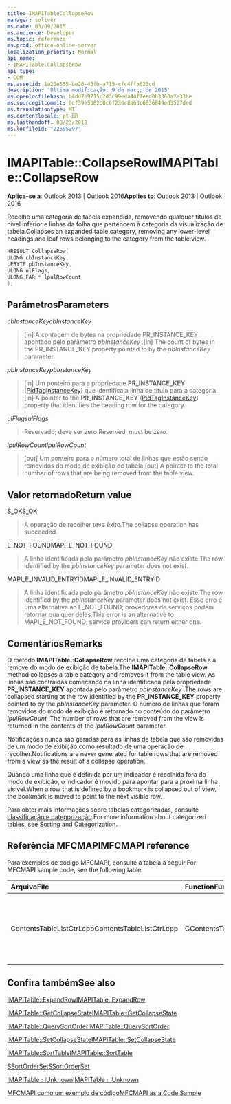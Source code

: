 ```yaml
---
title: IMAPITableCollapseRow
manager: soliver
ms.date: 03/09/2015
ms.audience: Developer
ms.topic: reference
ms.prod: office-online-server
localization_priority: Normal
api_name:
- IMAPITable.CollapseRow
api_type:
- COM
ms.assetid: 1a23e555-be26-43fb-a715-cfc4ffa623cd
description: 'Última modificação: 9 de março de 2015'
ms.openlocfilehash: b4dd7e9715c2d3c99eda44f7eed0b3360a2e33be
ms.sourcegitcommit: 0cf39e5382b8c6f236c8a63c6036849ed3527ded
ms.translationtype: MT
ms.contentlocale: pt-BR
ms.lasthandoff: 08/23/2018
ms.locfileid: "22595297"
---
```

# <a name="imapitablecollapserow"></a><span data-ttu-id="46df2-103">IMAPITable::CollapseRow</span><span class="sxs-lookup"><span data-stu-id="46df2-103">IMAPITable::CollapseRow</span></span>

  
  
<span data-ttu-id="46df2-104">**Aplica-se a**: Outlook 2013 | Outlook 2016</span><span class="sxs-lookup"><span data-stu-id="46df2-104">**Applies to**: Outlook 2013 | Outlook 2016</span></span> 
  
<span data-ttu-id="46df2-105">Recolhe uma categoria de tabela expandida, removendo qualquer títulos de nível inferior e linhas da folha que pertencem à categoria da visualização de tabela.</span><span class="sxs-lookup"><span data-stu-id="46df2-105">Collapses an expanded table category, removing any lower-level headings and leaf rows belonging to the category from the table view.</span></span>
  
```cpp
HRESULT CollapseRow(
ULONG cbInstanceKey,
LPBYTE pbInstanceKey,
ULONG ulFlags,
ULONG FAR * lpulRowCount
);
```

## <a name="parameters"></a><span data-ttu-id="46df2-106">Parâmetros</span><span class="sxs-lookup"><span data-stu-id="46df2-106">Parameters</span></span>

 <span data-ttu-id="46df2-107">_cbInstanceKey_</span><span class="sxs-lookup"><span data-stu-id="46df2-107">_cbInstanceKey_</span></span>
  
> <span data-ttu-id="46df2-108">[in] A contagem de bytes na propriedade PR_INSTANCE_KEY apontado pelo parâmetro _pbInstanceKey_ .</span><span class="sxs-lookup"><span data-stu-id="46df2-108">[in] The count of bytes in the PR_INSTANCE_KEY property pointed to by the  _pbInstanceKey_ parameter.</span></span> 
    
 <span data-ttu-id="46df2-109">_pbInstanceKey_</span><span class="sxs-lookup"><span data-stu-id="46df2-109">_pbInstanceKey_</span></span>
  
> <span data-ttu-id="46df2-110">[in] Um ponteiro para a propriedade **PR_INSTANCE_KEY** ([PidTagInstanceKey](pidtaginstancekey-canonical-property.md)) que identifica a linha de título para a categoria.</span><span class="sxs-lookup"><span data-stu-id="46df2-110">[in] A pointer to the **PR_INSTANCE_KEY** ([PidTagInstanceKey](pidtaginstancekey-canonical-property.md)) property that identifies the heading row for the category.</span></span> 
    
 <span data-ttu-id="46df2-111">_ulFlags_</span><span class="sxs-lookup"><span data-stu-id="46df2-111">_ulFlags_</span></span>
  
> <span data-ttu-id="46df2-112">Reservado; deve ser zero.</span><span class="sxs-lookup"><span data-stu-id="46df2-112">Reserved; must be zero.</span></span>
    
 <span data-ttu-id="46df2-113">_lpulRowCount_</span><span class="sxs-lookup"><span data-stu-id="46df2-113">_lpulRowCount_</span></span>
  
> <span data-ttu-id="46df2-114">[out] Um ponteiro para o número total de linhas que estão sendo removidos do modo de exibição de tabela.</span><span class="sxs-lookup"><span data-stu-id="46df2-114">[out] A pointer to the total number of rows that are being removed from the table view.</span></span>
    
## <a name="return-value"></a><span data-ttu-id="46df2-115">Valor retornado</span><span class="sxs-lookup"><span data-stu-id="46df2-115">Return value</span></span>

<span data-ttu-id="46df2-116">S_OK</span><span class="sxs-lookup"><span data-stu-id="46df2-116">S_OK</span></span> 
  
> <span data-ttu-id="46df2-117">A operação de recolher teve êxito.</span><span class="sxs-lookup"><span data-stu-id="46df2-117">The collapse operation has succeeded.</span></span>
    
<span data-ttu-id="46df2-118">E_NOT_FOUND</span><span class="sxs-lookup"><span data-stu-id="46df2-118">MAPI_E_NOT_FOUND</span></span> 
  
> <span data-ttu-id="46df2-119">A linha identificada pelo parâmetro _pbInstanceKey_ não existe.</span><span class="sxs-lookup"><span data-stu-id="46df2-119">The row identified by the  _pbInstanceKey_ parameter does not exist.</span></span> 
    
<span data-ttu-id="46df2-120">MAPI_E_INVALID_ENTRYID</span><span class="sxs-lookup"><span data-stu-id="46df2-120">MAPI_E_INVALID_ENTRYID</span></span> 
  
> <span data-ttu-id="46df2-121">A linha identificada pelo parâmetro _pbInstanceKey_ não existe.</span><span class="sxs-lookup"><span data-stu-id="46df2-121">The row identified by the  _pbInstanceKey_ parameter does not exist.</span></span> <span data-ttu-id="46df2-122">Esse erro é uma alternativa ao E_NOT_FOUND; provedores de serviços podem retornar qualquer deles.</span><span class="sxs-lookup"><span data-stu-id="46df2-122">This error is an alternative to MAPI_E_NOT_FOUND; service providers can return either one.</span></span> 
    
## <a name="remarks"></a><span data-ttu-id="46df2-123">Comentários</span><span class="sxs-lookup"><span data-stu-id="46df2-123">Remarks</span></span>

<span data-ttu-id="46df2-124">O método **IMAPITable::CollapseRow** recolhe uma categoria de tabela e a remove do modo de exibição de tabela.</span><span class="sxs-lookup"><span data-stu-id="46df2-124">The **IMAPITable::CollapseRow** method collapses a table category and removes it from the table view.</span></span> <span data-ttu-id="46df2-125">As linhas são contraídas começando na linha identificada pela propriedade **PR_INSTANCE_KEY** apontada pelo parâmetro _pbInstanceKey_ .</span><span class="sxs-lookup"><span data-stu-id="46df2-125">The rows are collapsed starting at the row identified by the **PR_INSTANCE_KEY** property pointed to by the  _pbInstanceKey_ parameter.</span></span> <span data-ttu-id="46df2-126">O número de linhas que foram removidos do modo de exibição é retornado no conteúdo do parâmetro _lpulRowCount_ .</span><span class="sxs-lookup"><span data-stu-id="46df2-126">The number of rows that are removed from the view is returned in the contents of the  _lpulRowCount_ parameter.</span></span> 
  
<span data-ttu-id="46df2-127">Notificações nunca são geradas para as linhas de tabela que são removidas de um modo de exibição como resultado de uma operação de recolher.</span><span class="sxs-lookup"><span data-stu-id="46df2-127">Notifications are never generated for table rows that are removed from a view as the result of a collapse operation.</span></span> 
  
<span data-ttu-id="46df2-128">Quando uma linha que é definida por um indicador é recolhida fora do modo de exibição, o indicador é movido para apontar para a próxima linha visível.</span><span class="sxs-lookup"><span data-stu-id="46df2-128">When a row that is defined by a bookmark is collapsed out of view, the bookmark is moved to point to the next visible row.</span></span> 
  
<span data-ttu-id="46df2-129">Para obter mais informações sobre tabelas categorizadas, consulte [classificação e categorização](sorting-and-categorization.md).</span><span class="sxs-lookup"><span data-stu-id="46df2-129">For more information about categorized tables, see [Sorting and Categorization](sorting-and-categorization.md).</span></span>
  
## <a name="mfcmapi-reference"></a><span data-ttu-id="46df2-130">Referência MFCMAPI</span><span class="sxs-lookup"><span data-stu-id="46df2-130">MFCMAPI reference</span></span>

<span data-ttu-id="46df2-131">Para exemplos de código MFCMAPI, consulte a tabela a seguir.</span><span class="sxs-lookup"><span data-stu-id="46df2-131">For MFCMAPI sample code, see the following table.</span></span>
  
|<span data-ttu-id="46df2-132">**Arquivo**</span><span class="sxs-lookup"><span data-stu-id="46df2-132">**File**</span></span>|<span data-ttu-id="46df2-133">**Function**</span><span class="sxs-lookup"><span data-stu-id="46df2-133">**Function**</span></span>|<span data-ttu-id="46df2-134">**Comment**</span><span class="sxs-lookup"><span data-stu-id="46df2-134">**Comment**</span></span>|
|:-----|:-----|:-----|
|<span data-ttu-id="46df2-135">ContentsTableListCtrl.cpp</span><span class="sxs-lookup"><span data-stu-id="46df2-135">ContentsTableListCtrl.cpp</span></span>  <br/> |<span data-ttu-id="46df2-136">CContentsTableListCtrl::DoExpandCollapse</span><span class="sxs-lookup"><span data-stu-id="46df2-136">CContentsTableListCtrl::DoExpandCollapse</span></span>  <br/> |<span data-ttu-id="46df2-137">MFCMAPI usa o método **IMAPITable::CollapseRow** para recolher uma categoria de tabela.</span><span class="sxs-lookup"><span data-stu-id="46df2-137">MFCMAPI uses the **IMAPITable::CollapseRow** method to collapse a table category.</span></span>  <br/> |
   
## <a name="see-also"></a><span data-ttu-id="46df2-138">Confira também</span><span class="sxs-lookup"><span data-stu-id="46df2-138">See also</span></span>



[<span data-ttu-id="46df2-139">IMAPITable::ExpandRow</span><span class="sxs-lookup"><span data-stu-id="46df2-139">IMAPITable::ExpandRow</span></span>](imapitable-expandrow.md)
  
[<span data-ttu-id="46df2-140">IMAPITable::GetCollapseState</span><span class="sxs-lookup"><span data-stu-id="46df2-140">IMAPITable::GetCollapseState</span></span>](imapitable-getcollapsestate.md)
  
[<span data-ttu-id="46df2-141">IMAPITable::QuerySortOrder</span><span class="sxs-lookup"><span data-stu-id="46df2-141">IMAPITable::QuerySortOrder</span></span>](imapitable-querysortorder.md)
  
[<span data-ttu-id="46df2-142">IMAPITable::SetCollapseState</span><span class="sxs-lookup"><span data-stu-id="46df2-142">IMAPITable::SetCollapseState</span></span>](imapitable-setcollapsestate.md)
  
[<span data-ttu-id="46df2-143">IMAPITable::SortTable</span><span class="sxs-lookup"><span data-stu-id="46df2-143">IMAPITable::SortTable</span></span>](imapitable-sorttable.md)
  
[<span data-ttu-id="46df2-144">SSortOrderSet</span><span class="sxs-lookup"><span data-stu-id="46df2-144">SSortOrderSet</span></span>](ssortorderset.md)
  
[<span data-ttu-id="46df2-145">IMAPITable : IUnknown</span><span class="sxs-lookup"><span data-stu-id="46df2-145">IMAPITable : IUnknown</span></span>](imapitableiunknown.md)


[<span data-ttu-id="46df2-146">MFCMAPI como um exemplo de código</span><span class="sxs-lookup"><span data-stu-id="46df2-146">MFCMAPI as a Code Sample</span></span>](mfcmapi-as-a-code-sample.md)

